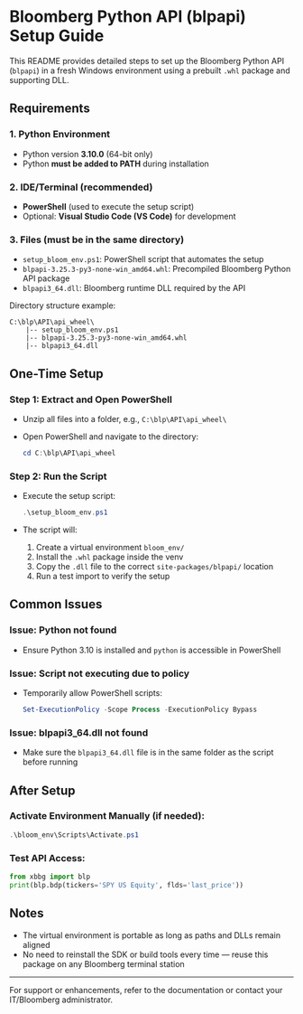 # Bloomberg Python API (blpapi) Setup Guide

This README provides detailed steps to set up the Bloomberg Python API (`blpapi`) in a fresh Windows environment using a prebuilt `.whl` package and supporting DLL.

## Requirements

### 1. Python Environment

* Python version **3.10.0** (64-bit only)
* Python **must be added to PATH** during installation

### 2. IDE/Terminal (recommended)

* **PowerShell** (used to execute the setup script)
* Optional: **Visual Studio Code (VS Code)** for development

### 3. Files (must be in the same directory)

* `setup_bloom_env.ps1`: PowerShell script that automates the setup
* `blpapi-3.25.3-py3-none-win_amd64.whl`: Precompiled Bloomberg Python API package
* `blpapi3_64.dll`: Bloomberg runtime DLL required by the API

Directory structure example:

```
C:\blp\API\api_wheel\
    |-- setup_bloom_env.ps1
    |-- blpapi-3.25.3-py3-none-win_amd64.whl
    |-- blpapi3_64.dll
```

## One-Time Setup

### Step 1: Extract and Open PowerShell

* Unzip all files into a folder, e.g., `C:\blp\API\api_wheel\`
* Open PowerShell and navigate to the directory:

  ```powershell
  cd C:\blp\API\api_wheel
  ```

### Step 2: Run the Script

* Execute the setup script:

  ```powershell
  .\setup_bloom_env.ps1
  ```
* The script will:

  1. Create a virtual environment `bloom_env/`
  2. Install the `.whl` package inside the venv
  3. Copy the `.dll` file to the correct `site-packages/blpapi/` location
  4. Run a test import to verify the setup

## Common Issues

### Issue: Python not found

* Ensure Python 3.10 is installed and `python` is accessible in PowerShell

### Issue: Script not executing due to policy

* Temporarily allow PowerShell scripts:

  ```powershell
  Set-ExecutionPolicy -Scope Process -ExecutionPolicy Bypass
  ```

### Issue: blpapi3\_64.dll not found

* Make sure the `blpapi3_64.dll` file is in the same folder as the script before running

## After Setup

### Activate Environment Manually (if needed):

```powershell
.\bloom_env\Scripts\Activate.ps1
```

### Test API Access:

```python
from xbbg import blp
print(blp.bdp(tickers='SPY US Equity', flds='last_price'))
```

## Notes

* The virtual environment is portable as long as paths and DLLs remain aligned
* No need to reinstall the SDK or build tools every time — reuse this package on any Bloomberg terminal station

---

For support or enhancements, refer to the documentation or contact your IT/Bloomberg administrator.
